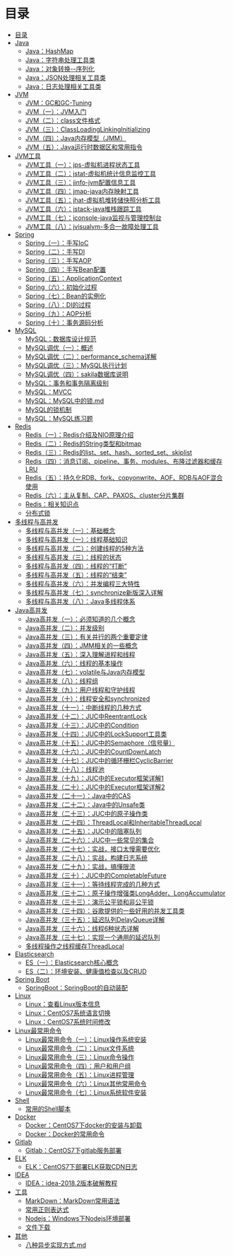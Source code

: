 # 目录

* [目录](README.md)
* [Java]()
  * [Java：HashMap](notes/Java：HashMap.md)
  * [Java：字符串处理工具类](notes/Java：字符串处理工具类.md)
  * [Java：对象转换--序列化](notes/Java：对象转换--序列化.md)
  * [Java：JSON处理相关工具类](notes/Java：JSON处理相关工具类.md)
  * [Java：日志处理相关工具类](notes/Java：日志处理相关工具类.md)
* [JVM]()
  * [JVM：GC和GC-Tuning](notes/JVM：GC和GC-Tuning.md)
  * [JVM（一）：JVM入门](notes/JVM（一）：JVM入门.md)
  * [JVM（二）：class文件格式](notes/JVM（二）：class文件格式.md)
  * [JVM（三）：ClassLoadingLinkingInitializing](notes/JVM（三）：ClassLoadingLinkingInitializing.md)
  * [JVM（四）：Java内存模型（JMM）](notes/JVM（四）：Java内存模型（JMM）.md)
  * [JVM（五）：Java运行时数据区和常用指令](notes/JVM（五）：Java运行时数据区和常用指令.md)
* [JVM工具]()
  * [JVM工具（一）：jps-虚拟机进程状态工具](notes/JVM工具（一）：jps-虚拟机进程状态工具.md)
  * [JVM工具（二）：jstat-虚拟机统计信息监控工具](notes/JVM工具（二）：jstat-虚拟机统计信息监控工具.md)
  * [JVM工具（三）：jinfo-jvm配置信息工具](notes/JVM工具（三）：jinfo-jvm配置信息工具.md)
  * [JVM工具（四）：jmap-java内存映射工具](notes/JVM工具（四）：jmap-java内存映射工具.md)
  * [JVM工具（五）：jhat-虚拟机堆转储快照分析工具](notes/JVM工具（五）：jhat-虚拟机堆转储快照分析工具.md)
  * [JVM工具（六）：jstack-java堆栈跟踪工具](notes/JVM工具（六）：jstack-java堆栈跟踪工具.md)
  * [JVM工具（七）：jconsole-java监视与管理控制台](notes/JVM工具（七）：jconsole-java监视与管理控制台.md)
  * [JVM工具（八）：jvisualvm-多合一故障处理工具](notes/JVM工具（八）：jvisualvm-多合一故障处理工具.md)
* [Spring]()
  * [Spring（一）：手写IoC](notes/Spring（一）：手写IoC.md)
  * [Spring（二）：手写DI](notes/Spring（二）：手写DI.md)
  * [Spring（三）：手写AOP](notes/Spring（三）：手写AOP.md)
  * [Spring（四）：手写Bean配置](notes/Spring（四）：手写Bean配置.md)
  * [Spring（五）：ApplicationContext](notes/Spring（五）：ApplicationContext.md)
  * [Spring（六）：初始化过程](notes/Spring（六）：初始化过程.md)
  * [Spring（七）：Bean的实例化](notes/Spring（七）：Bean的实例化.md)
  * [Spring（八）：DI的过程](notes/Spring（八）：DI的过程.md)
  * [Spring（九）：AOP分析](notes/Spring（九）：AOP分析.md)
  * [Spring（十）：事务源码分析](notes/Spring（十）：事务源码分析.md)
* [MySQL]()
  * [MySQL：数据库设计规范](notes/MySQL：数据库设计规范.md)
  * [MySQL调优（一）：概述](notes/MySQL调优（一）：概述.md)
  * [MySQL调优（二）：performance_schema详解](notes/MySQL调优（二）：performance_schema详解.md)
  * [MySQL调优（三）：MySQL执行计划](notes/MySQL调优（三）：MySQL执行计划.md)
  * [MySQL调优（四）：sakila数据库说明](notes/MySQL调优（四）：sakila数据库说明.md)
  * [MySQL：事务和事务隔离级别](notes/MySQL：事务和事务隔离级别.md)
  * [MySQL：MVCC](notes/MySQL：MVCC.md)
  * [MySQL：MySQL中的锁.md](notes/MySQL：MySQL中的锁.md)
  * [MySQL的锁机制](notes/MySQL的锁机制.md)
  * [MySQL：MySQL练习题](notes/MySQL：MySQL练习题.md)
* [Redis]()
  * [Redis（一）：Redis介绍及NIO原理介绍](notes/Redis（一）：Redis介绍及NIO原理介绍.md)
  * [Redis（二）：Redis的String类型和bitmap](notes/Redis（二）：Redis的String类型和bitmap.md)
  * [Redis（三）：Redis的list、set、hash、sorted_set、skiplist](notes/Redis（三）：Redis的list、set、hash、sorted_set、skiplist.md)
  * [Redis（四）：消息订阅、pipeline、事务、modules、布隆过滤器和缓存LRU](notes/Redis（四）：消息订阅、pipeline、事务、modules、布隆过滤器和缓存LRU.md)
  * [Redis（五）：持久化RDB、fork、copyonwrite、AOF、RDB与AOF混合使用](notes/Redis（五）：持久化RDB、fork、copyonwrite、AOF、RDB与AOF混合使用.md)
  * [Redis（六）：主从复制、CAP、PAXOS、cluster分片集群](notes/Redis（六）：主从复制、CAP、PAXOS、cluster分片集群.md)
  * [Redis：相关知识点](notes/Redis：相关知识点.md)
  * [分布式锁](notes/分布式锁.md)
* [多线程与高并发]()
  * [多线程与高并发（一）：基础概念](notes/多线程与高并发（一）：基础概念.md)
  * [多线程与高并发（一）：线程基础知识](notes/多线程与高并发（一）：线程基础知识.md)
  * [多线程与高并发（二）：创建线程的5种方法](notes/多线程与高并发（二）：创建线程的5种方法.md)
  * [多线程与高并发（三）：线程的状态](notes/多线程与高并发（三）：线程的状态.md)
  * [多线程与高并发（四）：线程的“打断”](notes/多线程与高并发（四）：线程的“打断”.md)
  * [多线程与高并发（五）：线程的“结束”](notes/多线程与高并发（五）：线程的“结束”.md)
  * [多线程与高并发（六）：并发编程三大特性](notes/多线程与高并发（六）：并发编程三大特性.md)
  * [多线程与高并发（七）：synchronize新版深入详解](notes/多线程与高并发（七）：synchronize新版深入详解.md)
  * [多线程与高并发（八）：Java多线程体系](notes/多线程与高并发（八）：Java多线程体系.md)
* [Java高并发]()
  * [Java高并发（一）：必须知道的几个概念](notes/Java高并发（一）：必须知道的几个概念.md)
  * [Java高并发（二）：并发级别](notes/Java高并发（二）：并发级别.md)
  * [Java高并发（三）：有关并行的两个重要定律](notes/Java高并发（三）：有关并行的两个重要定律.md)
  * [Java高并发（四）：JMM相关的一些概念](notes/Java高并发（四）：JMM相关的一些概念.md)
  * [Java高并发（五）：深入理解进程和线程](notes/Java高并发（五）：深入理解进程和线程.md)
  * [Java高并发（六）：线程的基本操作](notes/Java高并发（六）：线程的基本操作.md)
  * [Java高并发（七）：volatile与Java内存模型](notes/Java高并发（七）：volatile与Java内存模型.md)
  * [Java高并发（八）：线程组](notes/Java高并发（八）：线程组.md)
  * [Java高并发（九）：用户线程和守护线程](notes/Java高并发（九）：用户线程和守护线程.md)
  * [Java高并发（十）：线程安全和synchronized](notes/Java高并发（十）：线程安全和synchronized.md)
  * [Java高并发（十一）：中断线程的几种方式](notes/Java高并发（十一）：中断线程的几种方式.md)
  * [Java高并发（十二）：JUC中ReentrantLock](notes/Java高并发（十二）：JUC中ReentrantLock.md)
  * [Java高并发（十三）：JUC中的Condition](notes/Java高并发（十三）：JUC中的Condition.md)
  * [Java高并发（十四）：JUC中的LockSupport工具类](notes/Java高并发（十四）：JUC中的LockSupport工具类.md)
  * [Java高并发（十五）：JUC中的Semaphore（信号量）](notes/Java高并发（十五）：JUC中的Semaphore（信号量）.md)
  * [Java高并发（十六）：JUC中的CountDownLatch](notes/Java高并发（十六）：JUC中的CountDownLatch.md)
  * [Java高并发（十七）：JUC中的循环栅栏CyclicBarrier](notes/Java高并发（十七）：JUC中的循环栅栏CyclicBarrier.md)
  * [Java高并发（十八）：线程池](notes/Java高并发（十八）：线程池.md)
  * [Java高并发（十九）：JUC中的Executor框架详解1](notes/Java高并发（十九）：JUC中的Executor框架详解1.md)
  * [Java高并发（二十）：JUC中的Executor框架详解2](notes/Java高并发（二十）：JUC中的Executor框架详解2.md)
  * [Java高并发（二十一）：Java中的CAS](notes/Java高并发（二十一）：Java中的CAS.md)
  * [Java高并发（二十二）：Java中的Unsafe类](notes/Java高并发（二十二）：Java中的Unsafe类.md)
  * [Java高并发（二十三）：JUC中的原子操作类](notes/Java高并发（二十三）：JUC中的原子操作类.md)
  * [Java高并发（二十四）：ThreadLocal和InheritableThreadLocal](notes/Java高并发（二十四）：ThreadLocal和InheritableThreadLocal.md)
  * [Java高并发（二十五）：JUC中的阻塞队列](notes/Java高并发（二十五）：JUC中的阻塞队列.md)
  * [Java高并发（二十六）：JUC中一些常见的集合](notes/Java高并发（二十六）：JUC中一些常见的集合.md)
  * [Java高并发（二十七）：实战，接口太慢需要优化](notes/Java高并发（二十七）：实战，接口太慢需要优化.md)
  * [Java高并发（二十八）：实战，构建日志系统](notes/Java高并发（二十八）：实战，构建日志系统.md)
  * [Java高并发（二十九）：实战，搞懂限流](notes/Java高并发（二十九）：实战，搞懂限流.md)
  * [Java高并发（三十）：JUC中的CompletableFuture](notes/Java高并发（三十）：JUC中的CompletableFuture.md)
  * [Java高并发（三十一）：等待线程完成的几种方式](notes/Java高并发（三十一）：等待线程完成的几种方式.md)
  * [Java高并发（三十二）：原子操作增强类LongAdder、LongAccumulator](notes/Java高并发（三十二）：原子操作增强类LongAdder、LongAccumulator.md)
  * [Java高并发（三十三）：演示公平锁和非公平锁](notes/Java高并发（三十三）：演示公平锁和非公平锁.md)
  * [Java高并发（三十四）：谷歌提供的一些好用的并发工具类](notes/Java高并发（三十四）：谷歌提供的一些好用的并发工具类.md)
  * [Java高并发（三十五）：延迟队列DelayQueue详解](notes/Java高并发（三十五）：延迟队列DelayQueue详解.md)
  * [Java高并发（三十六）：线程6种状态详解](notes/Java高并发（三十六）：线程6种状态详解.md)
  * [Java高并发（三十七）：实现一个通用的延迟队列](notes/Java高并发（三十七）：实现一个通用的延迟队列.md)
  * [多线程操作之线程缓存ThreadLocal](notes/多线程操作之线程缓存ThreadLocal.md)
* [Elasticsearch]()
  * [ES（一）：Elasticsearch核心概念](notes/ES（一）：Elasticsearch核心概念.md)
  * [ES（二）：环境安装、健康值检查以及CRUD](notes/ES（二）：环境安装、健康值检查以及CRUD.md)
* [Spring Boot]()
  * [SpringBoot：SpringBoot的自动装配](notes/SpringBoot：SpringBoot的自动装配.md)
* [Linux]()
  * [Linux：查看Linux版本信息](notes/Linux：查看Linux版本信息.md)
  * [Linux：CentOS7系统语言切换](notes/Linux：CentOS7系统语言切换.md)
  * [Linux：CentOS7系统时间修改](notes/Linux：CentOS7系统时间修改.md)
* [Linux最常用命令]()
  * [Linux最常用命令（一）：Linux操作系统安装](notes/Linux最常用命令（一）：Linux操作系统安装.md)
  * [Linux最常用命令（二）：Linux文件系统](notes/Linux最常用命令（二）：Linux文件系统.md)
  * [Linux最常用命令（三）：Linux命令操作](notes/Linux最常用命令（三）：Linux命令操作.md)
  * [Linux最常用命令（四）：用户和用户组](notes/Linux最常用命令（四）：用户和用户组.md)
  * [Linux最常用命令（五）：Linux进程管理](notes/Linux最常用命令（五）：Linux进程管理.md)
  * [Linux最常用命令（六）：Linux其他常用命令](notes/Linux最常用命令（六）：Linux其他常用命令.md)
  * [Linux最常用命令（七）：Linux系统软件安装](notes/Linux最常用命令（七）：Linux系统软件安装.md)
* [Shell]()
  * [常用的Shell脚本](notes/常用的Shell脚本.md)
* [Docker]()
  * [Docker：CentOS7下docker的安装与卸载](notes/Docker：CentOS7下docker的安装与卸载.md)
  * [Docker：Docker的常用命令](notes/Docker：Docker的常用命令.md)
* [Gitlab]()
  * [Gitlab：CentOS7下gitlab服务部署](notes/Gitlab：CentOS7下gitlab服务部署.md)
* [ELK]()
  * [ELK：CentOS7下部署ELK获取CDN日志](notes/ELK：CentOS7下部署ELK获取CDN日志.md)
* [IDEA]()
  * [IDEA：idea-2018.2版本破解教程](notes/IDEA：idea-2018.2版本破解教程.md)
* [工具]()
  * [MarkDown：MarkDown常用语法](notes/MarkDown：MarkDown常用语法.md)
  * [常用正则表达式](notes/常用正则表达式.md)
  * [Nodejs：Windows下Nodejs环境部署](notes/Nodejs：Windows下Nodejs环境部署.md)
  * [文件下载](notes/文件下载.md)
* [其他]()
  * [八种异步实现方式.md](notes/八种异步实现方式.md)

